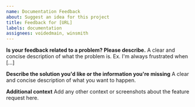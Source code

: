 ```yaml
---
name: Documentation Feedback
about: Suggest an idea for this project
title: Feedback for [URL]
labels: documentation
assignees: voidedmain, winsmith
---
```


**Is your feedback related to a problem? Please describe.**
A clear and concise description of what the problem is. Ex. I'm always frustrated when […]

**Describe the solution you'd like or the information you're missing**
A clear and concise description of what you want to happen.

**Additional context**
Add any other context or screenshots about the feature request here.
